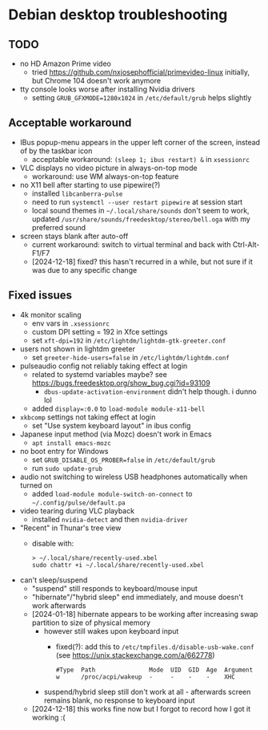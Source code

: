 # Debian desktop troubleshooting

## TODO

- no HD Amazon Prime video
  - tried <https://github.com/nxjosephofficial/primevideo-linux> initially, but
    Chrome 104 doesn't work anymore
- tty console looks worse after installing Nvidia drivers
  - setting `GRUB_GFXMODE=1280x1024` in `/etc/default/grub` helps slightly

## Acceptable workaround

- IBus popup-menu appears in the upper left corner of the screen, instead of by
  the taskbar icon
  - acceptable workaround: `(sleep 1; ibus restart) &` in `xsessionrc`
- VLC displays no video picture in always-on-top mode
  - workaround: use WM always-on-top feature
- no X11 bell after starting to use pipewire(?)
  - installed `libcanberra-pulse`
  - need to run `systemctl --user restart pipewire` at session start
  - local sound themes in `~/.local/share/sounds` don't seem to work, updated
    `/usr/share/sounds/freedesktop/stereo/bell.oga` with my preferred sound
- screen stays blank after auto-off
  - current workaround: switch to virtual terminal and back with Ctrl-Alt-F1/F7
  - [2024-12-18] fixed? this hasn't recurred in a while, but not sure if it was
    due to any specific change

## Fixed issues

- 4k monitor scaling
  - env vars in `.xsessionrc`
  - custom DPI setting = 192 in Xfce settings
  - set `xft-dpi=192` in `/etc/lightdm/lightdm-gtk-greeter.conf`
- users not shown in lightdm greeter
  - set `greeter-hide-users=false` in `/etc/lightdm/lightdm.conf`
- pulseaudio config not reliably taking effect at login
  - related to systemd variables maybe? see <https://bugs.freedesktop.org/show_bug.cgi?id=93109>
    - `dbus-update-activation-environment` didn't help though. i dunno lol
  - added `display=:0.0` to `load-module module-x11-bell`
- `xkbcomp` settings not taking effect at login
  - set "Use system keyboard layout" in ibus config
- Japanese input method (via Mozc) doesn't work in Emacs
  - `apt install emacs-mozc`
- no boot entry for Windows
  - set `GRUB_DISABLE_OS_PROBER=false` in `/etc/default/grub`
  - run `sudo update-grub`
- audio not switching to wireless USB headphones automatically when turned on
  - added `load-module module-switch-on-connect` to `~/.config/pulse/default.pa`
- video tearing during VLC playback
  - installed `nvidia-detect` and then `nvidia-driver`
- "Recent" in Thunar's tree view
  - disable with:

        > ~/.local/share/recently-used.xbel
        sudo chattr +i ~/.local/share/recently-used.xbel
- can't sleep/suspend
  - "suspend" still responds to keyboard/mouse input
  - "hibernate"/"hybrid sleep" end immediately, and mouse doesn't work afterwards
  - [2024-01-18] hibernate appears to be working after increasing swap partition
    to size of physical memory
    - however still wakes upon keyboard input
      - fixed(?): add this to `/etc/tmpfiles.d/disable-usb-wake.conf` (see <https://unix.stackexchange.com/a/662778>)

            #Type  Path               Mode  UID  GID  Age  Argument
            w      /proc/acpi/wakeup  -     -    -    -    XHC

    - suspend/hybrid sleep still don't work at all - afterwards screen remains
      blank, no response to keyboard input
  - [2024-12-18] this works fine now but I forgot to record how I got it working :(
